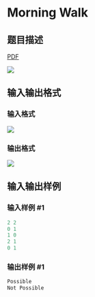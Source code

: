 # Morning Walk

## 题目描述

[problemUrl]: https://uva.onlinejudge.org/index.php?option=com_onlinejudge&Itemid=8&category=17&page=show_problem&problem=1537

[PDF](https://uva.onlinejudge.org/external/105/p10596.pdf)

![](https://cdn.luogu.com.cn/upload/vjudge_pic/UVA10596/c5503f0b5c598fb53a894735b8260c3cce6edbae.png)

## 输入输出格式

### 输入格式

![](https://cdn.luogu.com.cn/upload/vjudge_pic/UVA10596/e52c7cbb5a6871ed7bfb1df7185f89436468a07d.png)

### 输出格式

![](https://cdn.luogu.com.cn/upload/vjudge_pic/UVA10596/c88e66d9498245a87248b3167afcd3f18a1eb355.png)

## 输入输出样例

### 输入样例 #1

```cpp
2 2
0 1
1 0
2 1
0 1
```


### 输出样例 #1

```cpp
Possible
Not Possible
```


